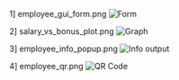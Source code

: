 
1] employee_gui_form.png
![Form](https://github.com/user-attachments/assets/1bc91539-1e54-436d-9a2a-5a7fa3eb76b7)




2] salary_vs_bonus_plot.png
![Graph ](https://github.com/user-attachments/assets/4114b9c3-1550-41e5-a562-dbb01a7511b2)




3] employee_info_popup.png
![Info output](https://github.com/user-attachments/assets/69564b6d-5270-4281-895b-a4979654d588)




4]	employee_qr.png
![QR Code](https://github.com/user-attachments/assets/57d0bb9a-d846-4ad0-b2df-5ab2bfeee45a)
